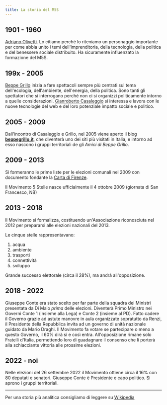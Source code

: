 ```yaml
---
title: La storia del M5S
---
```


## 1901 - 1960
[Adriano Olivetti](../spazio/riferimenti/personaggi/adriano-olivetti.md). Lo citiamo perché lo riteniamo un personaggio importante per come abbia unito i temi dell'imprenditoria, della tecnologia, della politica e del benessere sociale distribuito. Ha sicuramente influenzato la formazione del M5S.

## 199x - 2005
[Beppe Grillo](../spazio/riferimenti/personaggi/beppe-grillo.md) inizia a fare spettacoli sempre più centrati sul tema dell'ecologia, dell'ambiente, dell'energia, della politica. Sono tanti gli spettatori che si interrogano perché non ci si organizzi politicamente intorno a quelle considerazioni.
[Gianroberto Casaleggio](../spazio/riferimenti/personaggi/casaleggio.md) si interessa e lavora con le nuove tecnologie del web e del loro potenziale impatto sociale e politico.

## 2005 - 2009
Dall'incontro di Casaleggio e Grillo, nel 2005 viene aperto il blog **[beppegrillo.it](https://beppegrillo.it)**, che diventerà uno dei siti più visitati in Italia, e intorno ad esso nascono i gruppi territoriali de gli _Amici di Beppe Grillo_.

## 2009 - 2013
Si formeranno le prime liste per le elezioni comunali nel 2009 con documento fondante la [Carta di Firenze](documenti/carta-di-firenze.md).

Il Movimento 5 Stelle nasce ufficialmente il 4 ottobre 2009 (giornata di San Francesco, NB) 

## 2013 - 2018

Il Movimento si formalizza, costituendo un'Associazione riconosciuta nel 2012 per prepararsi alle elezioni nazionali del 2013.

Le cinque stelle rappresentavano:

1. acqua
2. ambiente
3. trasporti
4. connettività
5. sviluppo

Grande successo elettorale (circa il 28%), ma andrà all'opposizione.

## 2018 - 2022
Giuseppe Conte era stato scelto per far parte della squadra dei Ministri presentata da Di Maio _prima_ delle elezioni.
Diventerà Primo Ministro nei Governi Conte 1 (insieme alla Lega) e Conte 2 (insieme al PD).
Fatto cadere il Governo grazie ad astute manovre in aula organizzate sopratutto da Renzi, il Presidente della Repubblica invita ad un governo di unità nazionale guidato da Mario Draghi. 
Il Movimento fa votare se partecipare o meno a questo Governo, il 60% dirà si e così entra. All'opposizione rimane solo Fratelli d'Italia, permettendo loro di guadagnare il consenso che li porterà alla schiacciante vittoria alle prossime elezioni.

## 2022 - noi
Nelle elezioni del 26 settembre 2022 il Movimento ottiene circa il 16% con 80 deputati e senatori. Giuseppe Conte è Presidente e capo politico. Si aprono i gruppi territoriali.

---

Per una storia più analitica consigliamo di leggere su [Wikipedia](https://it.wikipedia.org/wiki/Movimento_5_Stelle)
